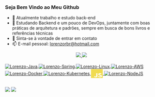 ### Seja Bem Vindo ao Meu Github


- 🔭 Atualmente trabalho e estudo back-end
- 🌱 Estudando Backend e um pouco de DevOps, juntamente com boas práticas de arquitetura e padrões, sempre em busca de bons livros e referências técnicas
- 💬 Sinta-se à vontade de entrar em contato
- 📫 E-mail pessoal: lorenzorbr@hotmail.com

<div align="center">
  <a href="https://github.com/lorenzorbr">
  <img height="180em" src="https://github-readme-stats.vercel.app/api?username=lorenzorbr&show_icons=true&theme=midnight-purple&include_all_commits=true&count_private=true"/>
  <img height="180em" src="https://github-readme-stats.vercel.app/api/top-langs/?username=lorenzorbr&layout=compact&langs_count=7&theme=midnight-purple"/>
</div>
<div style="display: inline_block"><br>
  <img align="center" alt="Lorenzo-Java" height="30" width="40" src="https://cdn.jsdelivr.net/gh/devicons/devicon/icons/java/java-original.svg">
  <img align="center" alt="Lorenzo-Spring" height="30" width="40" src="https://cdn.jsdelivr.net/gh/devicons/devicon/icons/spring/spring-original-wordmark.svg">
  <img align="center" alt="Lorenzo-Linux" height="30" width="40" src="https://cdn.jsdelivr.net/gh/devicons/devicon/icons/linux/linux-original.svg">
  <img align="center" alt="Lorenzo-AWS" height="30" width="40" src="https://cdn.jsdelivr.net/gh/devicons/devicon/icons/amazonwebservices/amazonwebservices-plain-wordmark.svg">
  <img align="center" alt="Lorenzo-Docker" height="30" width="40" src="https://cdn.jsdelivr.net/gh/devicons/devicon/icons/docker/docker-original-wordmark.svg">
  <img align="center" alt="Lorenzo-Kubernetes" height="30" width="40" src="https://cdn.jsdelivr.net/gh/devicons/devicon/icons/kubernetes/kubernetes-plain-wordmark.svg">
  <img align="center" alt="Lorenzo-Js" height="30" width="40" src="https://raw.githubusercontent.com/devicons/devicon/master/icons/javascript/javascript-plain.svg">
  <img align="center" alt="Lorenzo-NodeJS" height="30" width="40" src="https://cdn.jsdelivr.net/gh/devicons/devicon/icons/nodejs/nodejs-original-wordmark.svg">
  
</div>
  
  ##
 
<div> 
  <a href = "lorenzorbr@hotmail.com"><img src="https://img.shields.io/badge/-Gmail-%23333?style=for-the-badge&logo=gmail&logoColor=white" target="_blank"></a>
  <a href="https://www.linkedin.com/in/lorenzo-bragagnolo/" target="_blank"><img src="https://img.shields.io/badge/-LinkedIn-%230077B5?style=for-the-badge&logo=linkedin&logoColor=white" target="_blank"></a> 
  
 </div>
